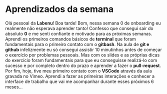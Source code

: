 # Aprendizados da semana

Olá pessoal da **Labenu**! Boa tarde! Bom, nessa semana 0 de onboarding eu realmente não esperava aprender tanto! Confesso que consegui sair do absoluto **0** e me senti confiante e motivado para as próximas semanas. Aprendi os primeiros comandos básicos de **terminal** que foram fundamentais para o primeiro contato com o **gitbash**. Na aula de **git e github** infelizmente eu só consegui assistir 10 minutinhos antes de começar o exercício por problemas pessoais. Mas com os slides e as próprias dicas do exercício foram fundamentais para que eu conseguisse realizá-lo com sucesso e por completo dentro do prazo e aprender a fazer o **pull-request**. Por fim, hoje, tive meu primeiro contato com o **VSCode** através da aula gravada no Vimeo. Aprendi a fazer as primeiras interações e conhecer a interface de trabalho que vai me acompanhar durante esses próximos 6 meses...